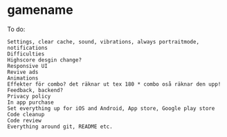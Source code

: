 # gamename

To do:

    Settings, clear cache, sound, vibrations, always portraitmode, notifications
    Difficulties
    Highscore desgin change?
    Responsive UI
    Revive ads
    Animations
    Effekter för combo? det räknar ut tex 180 * combo oså räknar den upp!
    Feedback, backend? 
    Privacy policy
    In app purchase
    Set everything up for iOS and Android, App store, Google play store
    Code cleanup
    Code review
    Everything around git, README etc.

